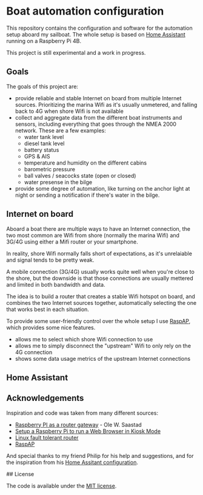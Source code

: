 # Boat automation configuration

This repository contains the configuration and software for the automation setup aboard my sailboat. The whole setup is based on [Home Assistant](https://www.home-assistant.io/) running on a Raspberry Pi 4B.

This project is still experimental and a work in progress.

## Goals

The goals of this project are:

- provide reliable and stable Internet on board from multiple Internet sources. Prioritizing the marina Wifi as it's usually unmetered, and falling back to 4G when shore Wifi is not available
- collect and aggregate data from the different boat instruments and sensors, including everything that goes through the NMEA 2000 network. These are a few examples:
  - water tank level
  - diesel tank level
  - battery status
  - GPS & AIS
  - temperature and humidity on the different cabins
  - barometric pressure
  - ball valves / seacocks state (open or closed)
  - water presense in the bilge
- provide some degree of automation, like turning on the anchor light at night or sending a notification if there's water in the bilge.

## Internet on board

Aboard a boat there are multiple ways to have an Internet connection, the two most common are Wifi from shore (normally the marina Wifi) and 3G/4G using either a Mifi router or your smartphone.

In reality, shore Wifi normally falls short of expectations, as it's unrelaiable and signal tends to be pretty weak.

A mobile connection (3G/4G) usually works quite well when you're close to the shore, but the downside is that those connections are usually mettered and limited in both bandwidth and data.

The idea is to build a router that creates a stable Wifi hotspot on board, and combines the two Internet sources together, automatically selecting the one that works best in each situation.

To provide some user-friendly control over the whole setup I use [RaspAP](https://raspap.com/), which provides some nice features.

- allows me to select which shore Wifi connection to use
- allows me to simply disconnect the "upstream" Wifi to only rely on the 4G connection
- shows some data usage metrics of the upstream Internet connections

## Home Assistant

## Acknowledgements

Inspiration and code was taken from many different sources:

- [Raspberry PI as a router gateway](https://sites.google.com/site/olewsaa/yacht-server/raspberry-pi-as-a-router-gateway) - Ole W. Saastad
- [Setup a Raspberry Pi to run a Web Browser in Kiosk Mode](https://die-antwort.eu/techblog/2017-12-setup-raspberry-pi-for-kiosk-mode/)
- [Linux fault tolerant router](https://github.com/drsound/fault_tolerant_router)
- [RaspAP](https://raspap.com/)

And special thanks to my friend Philip for his help and suggestions, and for the inspiration from his [Home Assitant configuration](https://github.com/duboisph/home-assistant-config).

## License

The code is available under the [MIT license](https://github.com/duboisph/home-assistant-config/blob/master/LICENSE).
